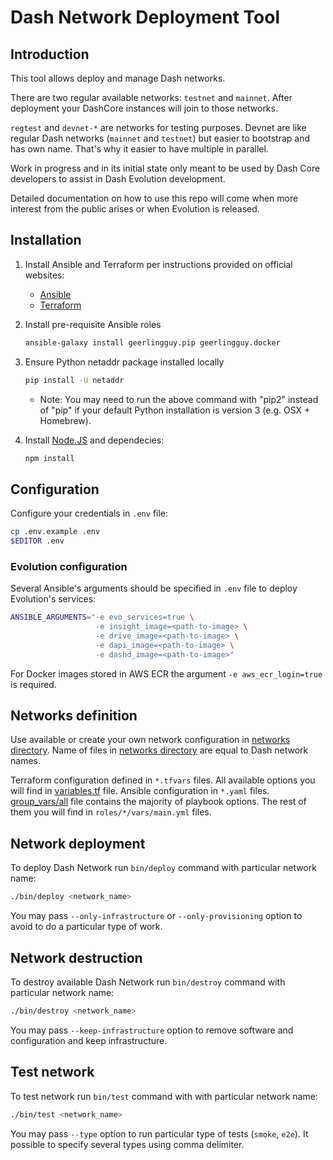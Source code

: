 # Dash Network Deployment Tool

## Introduction

This tool allows deploy and manage Dash networks.

There are two regular available networks: `testnet` and `mainnet`.
After deployment your DashCore instances will join to those networks.

`regtest` and `devnet-*` are networks for testing purposes.
Devnet are like regular Dash networks (`mainnet` and `testnet`)
but easier to bootstrap and has own name. That's why it easier to have multiple in parallel.  

Work in progress and in its initial state only meant to be used by Dash Core
developers to assist in Dash Evolution development.

Detailed documentation on how to use this repo will come when more interest from the public
arises or when Evolution is released.

## Installation

1. Install Ansible and Terraform per instructions provided on official websites:

    * [Ansible](https://docs.ansible.com/ansible/latest/installation_guide/intro_installation.html)
    * [Terraform](https://www.terraform.io/intro/getting-started/install.html)

2. Install pre-requisite Ansible roles

    ```bash
    ansible-galaxy install geerlingguy.pip geerlingguy.docker
    ```

3. Ensure Python netaddr package installed locally

    ```bash
    pip install -U netaddr
    ```
    
    * Note: You may need to run the above command with "pip2" instead of "pip" if
      your default Python installation is version 3 (e.g. OSX + Homebrew).
      
4. Install [Node.JS](https://nodejs.org/en/download/) and dependecies:

    ```bash
    npm install
    ```

## Configuration

Configure your credentials in `.env` file:

```bash
cp .env.example .env
$EDITOR .env
```

### Evolution configuration
Several Ansible's arguments should be specified in `.env` file to deploy Evolution's services:
```bash
ANSIBLE_ARGUMENTS="-e evo_services=true \
                   -e insight_image=<path-to-image> \
                   -e drive_image=<path-to-image> \
                   -e dapi_image=<path-to-image> \
                   -e dashd_image=<path-to-image>"
```
For Docker images stored in AWS ECR the argument `-e aws_ecr_login=true` is required.

## Networks definition

Use available or create your own network configuration in [networks directory](networks).
Name of files in [networks directory](networks) are equal to Dash network names.

Terraform configuration defined in `*.tfvars` files.
All available options you will find in [variables.tf](terraform/aws/variables.tf) file.
Ansible configuration in `*.yaml` files.
[group_vars/all](ansible/group_vars/all) file contains the majority of playbook options.
The rest of them you will find in `roles/*/vars/main.yml` files.

## Network deployment

To deploy Dash Network run `bin/deploy` command with particular network name:

```bash
./bin/deploy <network_name>
```

You may pass `--only-infrastructure` or `--only-provisioning` option to avoid to do a particular type of work.


## Network destruction

To destroy available Dash Network run `bin/destroy` command with particular network name:

```bash
./bin/destroy <network_name>
```

You may pass `--keep-infrastructure` option to remove software and configuration and keep infrastructure.

## Test network

To test network run `bin/test` command with with particular network name:

```bash
./bin/test <network_name>
```

You may pass `--type` option to run particular type of tests (`smoke`, `e2e`). It possible to specify several types 
using comma delimiter.
